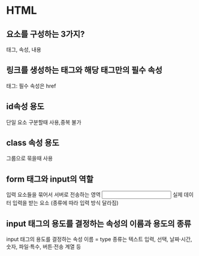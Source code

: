 # HTML

## 요소를 구성하는 3가지?
태그, 속성, 내용
## 링크를 생성하는 태그와 해당 태그만의 필수 속성
태그: <a> 필수 속성은 href
## id속성 용도
단일 요소 구분할때 사용,중복 불가
## class 속성 용도
그룹으로 묶을때 사용
## form 태그와 input의 역할
<form> 입력 요소들을 묶어서 서버로 전송하는 영역
<input> 실제 데이터 입력을 받는 요소 (종류에 따라 입력 방식 달라짐)

## input 태그의 용도를 결정하는 속성의 이름과 용도의 종류
input 태그의 용도를 결정하는 속성 이름 = type
종류는 텍스트 입력, 선택, 날짜·시간, 숫자, 파일·특수, 버튼·전송 계열 등
